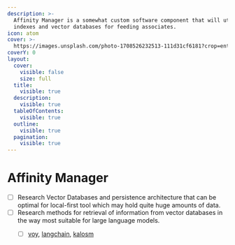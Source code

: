 ```yaml
---
description: >-
  Affinity Manager is a somewhat custom software component that will utilize
  indexes and vector databases for feeding associates.
icon: atom
cover: >-
  https://images.unsplash.com/photo-1708526232513-111d31cf6181?crop=entropy&cs=srgb&fm=jpg&ixid=M3wxOTcwMjR8MHwxfHNlYXJjaHwyfHx0b3BvZ3JhcGh5JTIwcGF0dGVybnxlbnwwfHx8fDE3Mjc5NTg4ODB8MA&ixlib=rb-4.0.3&q=85
coverY: 0
layout:
  cover:
    visible: false
    size: full
  title:
    visible: true
  description:
    visible: true
  tableOfContents:
    visible: true
  outline:
    visible: true
  pagination:
    visible: true
---
```


# Affinity Manager

* [ ] Research Vector Databases and persistence architecture that can be optimal for local-first tool which may hold quite huge amounts of data.
* [ ] Research methods for retrieval of information from vector databases in the way most suitable for large language models.
  * [ ] [voy](https://github.com/tantaraio/voy), [langchain](https://github.com/Abraxas-365/langchain-rust), [kalosm](https://floneum.com/kalosm/)

